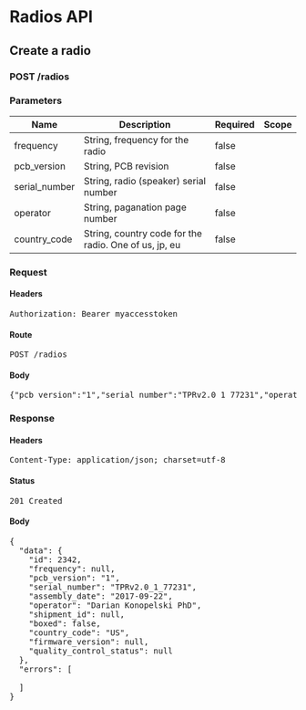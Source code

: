 # Radios API

## Create a radio

### POST /radios

### Parameters

| Name | Description | Required | Scope |
|------|-------------|----------|-------|
| frequency | String, frequency for the radio | false |  |
| pcb_version | String, PCB revision | false |  |
| serial_number | String, radio (speaker) serial number | false |  |
| operator | String, paganation page number | false |  |
| country_code | String, country code for the radio. One of us, jp, eu | false |  |

### Request

#### Headers

<pre>Authorization: Bearer myaccesstoken</pre>

#### Route

<pre>POST /radios</pre>

#### Body

<pre>{"pcb_version":"1","serial_number":"TPRv2.0_1_77231","operator":"Darian Konopelski PhD","country_code":"US"}</pre>

### Response

#### Headers

<pre>Content-Type: application/json; charset=utf-8</pre>

#### Status

<pre>201 Created</pre>

#### Body

<pre>{
  "data": {
    "id": 2342,
    "frequency": null,
    "pcb_version": "1",
    "serial_number": "TPRv2.0_1_77231",
    "assembly_date": "2017-09-22",
    "operator": "Darian Konopelski PhD",
    "shipment_id": null,
    "boxed": false,
    "country_code": "US",
    "firmware_version": null,
    "quality_control_status": null
  },
  "errors": [

  ]
}</pre>
